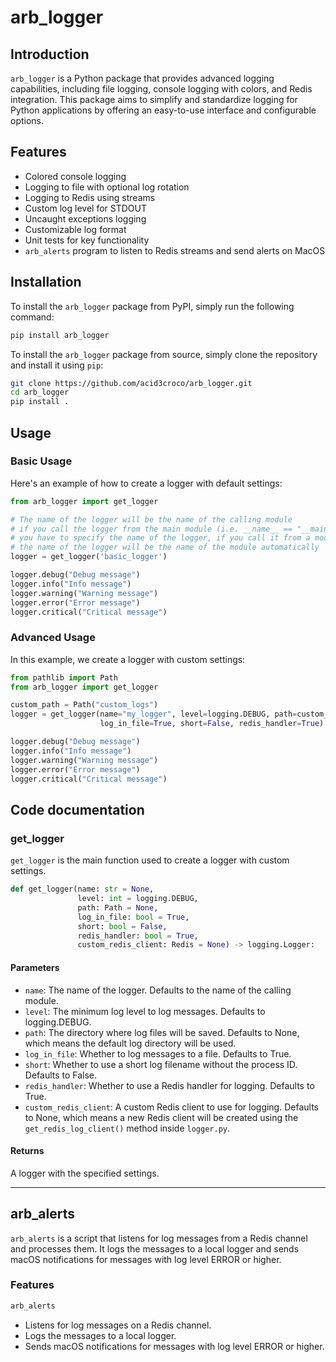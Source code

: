 # arb_logger

## Introduction

`arb_logger` is a Python package that provides advanced logging capabilities, including file logging, console logging with colors, and Redis integration. This package aims to simplify and standardize logging for Python applications by offering an easy-to-use interface and configurable options.

## Features

- Colored console logging
- Logging to file with optional log rotation
- Logging to Redis using streams
- Custom log level for STDOUT
- Uncaught exceptions logging
- Customizable log format
- Unit tests for key functionality
- `arb_alerts` program to listen to Redis streams and send alerts on MacOS

## Installation

To install the `arb_logger` package from PyPI, simply run the following command:

```bash
pip install arb_logger
```

To install the `arb_logger` package from source, simply clone the repository and install it using `pip`:

```bash
git clone https://github.com/acid3croco/arb_logger.git
cd arb_logger
pip install .
```

## Usage

### Basic Usage

Here's an example of how to create a logger with default settings:

```python
from arb_logger import get_logger

# The name of the logger will be the name of the calling module
# if you call the logger from the main module (i.e. __name__ == "__main__")
# you have to specify the name of the logger, if you call it from a module
# the name of the logger will be the name of the module automatically
logger = get_logger('basic_logger')

logger.debug("Debug message")
logger.info("Info message")
logger.warning("Warning message")
logger.error("Error message")
logger.critical("Critical message")
```

### Advanced Usage

In this example, we create a logger with custom settings:

```python
from pathlib import Path
from arb_logger import get_logger

custom_path = Path("custom_logs")
logger = get_logger(name="my_logger", level=logging.DEBUG, path=custom_path,
                    log_in_file=True, short=False, redis_handler=True)

logger.debug("Debug message")
logger.info("Info message")
logger.warning("Warning message")
logger.error("Error message")
logger.critical("Critical message")
```

## Code documentation

### get_logger

`get_logger` is the main function used to create a logger with custom settings.

```python
def get_logger(name: str = None,
               level: int = logging.DEBUG,
               path: Path = None,
               log_in_file: bool = True,
               short: bool = False,
               redis_handler: bool = True,
               custom_redis_client: Redis = None) -> logging.Logger:
```

#### Parameters

- `name`: The name of the logger. Defaults to the name of the calling module.
- `level`: The minimum log level to log messages. Defaults to logging.DEBUG.
- `path`: The directory where log files will be saved. Defaults to None, which means the default log directory will be used.
- `log_in_file`: Whether to log messages to a file. Defaults to True.
- `short`: Whether to use a short log filename without the process ID. Defaults to False.
- `redis_handler`: Whether to use a Redis handler for logging. Defaults to True.
- `custom_redis_client`: A custom Redis client to use for logging. Defaults to None, which means a new Redis client will be created using the `get_redis_log_client()` method inside `logger.py`.

#### Returns

A logger with the specified settings.

---

## arb_alerts

`arb_alerts` is a script that listens for log messages from a Redis channel and processes them. It logs the messages to a local logger and sends macOS notifications for messages with log level ERROR or higher.

### Features

```bash
arb_alerts
```

- Listens for log messages on a Redis channel.
- Logs the messages to a local logger.
- Sends macOS notifications for messages with log level ERROR or higher.
